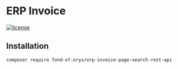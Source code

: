 # ERP Invoice
[![license](https://img.shields.io/github/license/fond-of-oryx/erp-invoice-page-search-rest-api.svg)](https://packagist.org/packages/fond-of-oryx/erp-invoice-page-search-rest-api)

## Installation

```
composer require fond-of-oryx/erp-invoice-page-search-rest-api
```
